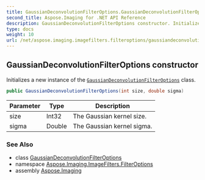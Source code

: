 ```yaml
---
title: GaussianDeconvolutionFilterOptions.GaussianDeconvolutionFilterOptions
second_title: Aspose.Imaging for .NET API Reference
description: GaussianDeconvolutionFilterOptions constructor. Initializes a new instance of the GaussianDeconvolutionFilterOptions class
type: docs
weight: 10
url: /net/aspose.imaging.imagefilters.filteroptions/gaussiandeconvolutionfilteroptions/gaussiandeconvolutionfilteroptions/
---
```

## GaussianDeconvolutionFilterOptions constructor

Initializes a new instance of the [`GaussianDeconvolutionFilterOptions`](../) class.

```csharp
public GaussianDeconvolutionFilterOptions(int size, double sigma)
```

| Parameter | Type | Description |
| --- | --- | --- |
| size | Int32 | The Gaussian kernel size. |
| sigma | Double | The Gaussian kernel sigma. |

### See Also

* class [GaussianDeconvolutionFilterOptions](../)
* namespace [Aspose.Imaging.ImageFilters.FilterOptions](../../gaussiandeconvolutionfilteroptions/)
* assembly [Aspose.Imaging](../../../)


